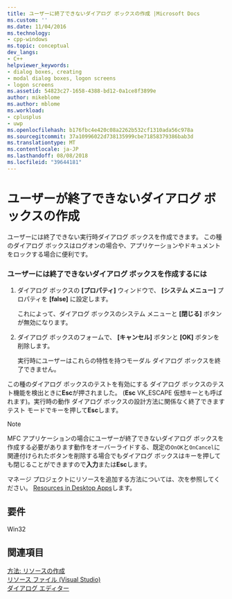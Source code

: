 ```yaml
---
title: ユーザーに終了できないダイアログ ボックスの作成 |Microsoft Docs
ms.custom: ''
ms.date: 11/04/2016
ms.technology:
- cpp-windows
ms.topic: conceptual
dev_langs:
- C++
helpviewer_keywords:
- dialog boxes, creating
- modal dialog boxes, logon screens
- logon screens
ms.assetid: 54823c27-1658-4388-bd12-0a1ce8f3899e
author: mikeblome
ms.author: mblome
ms.workload:
- cplusplus
- uwp
ms.openlocfilehash: b176fbc4e420c08a2262b532cf1310ada56c978a
ms.sourcegitcommit: 37a10996022d738135999cbe71858379386bab3d
ms.translationtype: MT
ms.contentlocale: ja-JP
ms.lasthandoff: 08/08/2018
ms.locfileid: "39644181"
---
```

# <a name="creating-a-dialog-box-that-users-cannot-exit"></a>ユーザーが終了できないダイアログ ボックスの作成
ユーザーには終了できない実行時ダイアログ ボックスを作成できます。 この種のダイアログ ボックスはログオンの場合や、アプリケーションやドキュメントをロックする場合に便利です。  
  
### <a name="to-create-a-dialog-box-that-a-user-cannot-exit"></a>ユーザーには終了できないダイアログ ボックスを作成するには  
  
1.  ダイアログ ボックスの **[プロパティ]** ウィンドウで、 **[システム メニュー]** プロパティを **[false]** に設定します。  
  
     これによって、ダイアログ ボックスのシステム メニューと **[閉じる]** ボタンが無効になります。  
  
2.  ダイアログ ボックスのフォームで、 **[キャンセル]** ボタンと **[OK]** ボタンを削除します。  
  
     実行時にユーザーはこれらの特性を持つモーダル ダイアログ ボックスを終了できません。  
  
 この種のダイアログ ボックスのテストを有効にする ダイアログ ボックスのテスト機能を検出ときに**Esc**が押されました。 (**Esc** VK_ESCAPE 仮想キーとも呼ばれます)。実行時の動作 ダイアログ ボックスの設計方法に関係なく終了できますテスト モードでキーを押して**Esc**します。  
  
> [!NOTE]
>  MFC アプリケーションの場合にユーザーが終了できないダイアログ ボックスを作成する必要があります動作をオーバーライドする、既定の`OnOK`と`OnCancel`に関連付けられたボタンを削除する場合でもダイアログ ボックスはキーを押しても閉じることができますので**入力**または**Esc**します。  
  
 マネージ プロジェクトにリソースを追加する方法については、次を参照してください。 [Resources in Desktop Apps](/dotnet/framework/resources/index)します。  
  
## <a name="requirements"></a>要件  
 Win32  
  
## <a name="see-also"></a>関連項目  
 [方法: リソースの作成](../windows/how-to-create-a-resource.md)   
 [リソース ファイル (Visual Studio)](../windows/resource-files-visual-studio.md)   
 [ダイアログ エディター](../windows/dialog-editor.md)